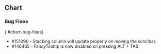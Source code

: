 ## Chart

### Bug Fixes
{:#chart-bug-fixes}

* \#151090 - Stacking column will update properly on moving the scrollbar.
* \#146465 - FancyTooltip is now disabled on pressing ALT + TAB.

 

